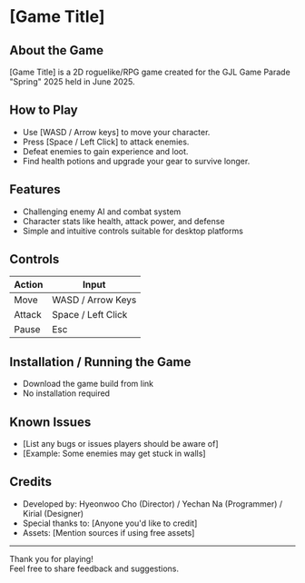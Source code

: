 # [Game Title]

## About the Game

[Game Title] is a 2D roguelike/RPG game created for the GJL Game Parade "Spring" 2025 held in June 2025.

## How to Play

- Use [WASD / Arrow keys] to move your character.  
- Press [Space / Left Click] to attack enemies.  
- Defeat enemies to gain experience and loot.  
- Find health potions and upgrade your gear to survive longer.

## Features

- Challenging enemy AI and combat system  
- Character stats like health, attack power, and defense  
- Simple and intuitive controls suitable for desktop platforms

## Controls

| Action   | Input            |
| -------- | ---------------- |
| Move     | WASD / Arrow Keys |
| Attack   | Space / Left Click|
| Pause    | Esc              |

## Installation / Running the Game

- Download the game build from link 
- No installation required

## Known Issues

- [List any bugs or issues players should be aware of]  
- [Example: Some enemies may get stuck in walls]

## Credits

- Developed by: Hyeonwoo Cho (Director) / Yechan Na (Programmer) / Kirial (Designer)
- Special thanks to: [Anyone you'd like to credit]  
- Assets: [Mention sources if using free assets]

---

Thank you for playing!  
Feel free to share feedback and suggestions.

